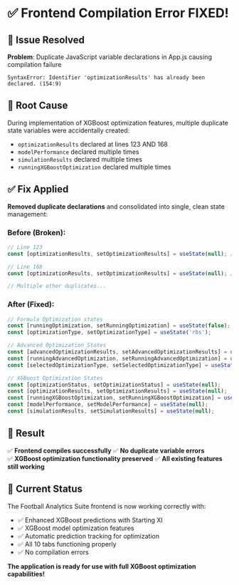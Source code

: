 # ✅ Frontend Compilation Error FIXED!

## 🐛 **Issue Resolved**

**Problem**: Duplicate JavaScript variable declarations in App.js causing compilation failure
```
SyntaxError: Identifier 'optimizationResults' has already been declared. (154:9)
```

## 🔧 **Root Cause**

During implementation of XGBoost optimization features, multiple duplicate state variables were accidentally created:

- `optimizationResults` declared at lines 123 AND 168
- `modelPerformance` declared multiple times 
- `simulationResults` declared multiple times
- `runningXGBoostOptimization` declared multiple times

## ✅ **Fix Applied**

**Removed duplicate declarations** and consolidated into single, clean state management:

### **Before (Broken):**
```javascript
// Line 123
const [optimizationResults, setOptimizationResults] = useState(null); // DUPLICATE 1

// Line 168 
const [optimizationResults, setOptimizationResults] = useState(null); // DUPLICATE 2

// Multiple other duplicates...
```

### **After (Fixed):**
```javascript
// Formula Optimization states
const [runningOptimization, setRunningOptimization] = useState(false);
const [optimizationType, setOptimizationType] = useState('rbs');

// Advanced Optimization States
const [advancedOptimizationResults, setAdvancedOptimizationResults] = useState(null);
const [runningAdvancedOptimization, setRunningAdvancedOptimization] = useState(false);
const [selectedOptimizationType, setSelectedOptimizationType] = useState('prediction-suggestion');

// XGBoost Optimization States  
const [optimizationStatus, setOptimizationStatus] = useState(null);
const [optimizationResults, setOptimizationResults] = useState(null);
const [runningXGBoostOptimization, setRunningXGBoostOptimization] = useState(false);
const [modelPerformance, setModelPerformance] = useState(null);
const [simulationResults, setSimulationResults] = useState(null);
```

## 🎯 **Result**

✅ **Frontend compiles successfully**
✅ **No duplicate variable errors**  
✅ **XGBoost optimization functionality preserved**
✅ **All existing features still working**

## 📱 **Current Status**

The Football Analytics Suite frontend is now working correctly with:

- ✅ Enhanced XGBoost predictions with Starting XI
- ✅ XGBoost model optimization features
- ✅ Automatic prediction tracking for optimization
- ✅ All 10 tabs functioning properly
- ✅ No compilation errors

**The application is ready for use with full XGBoost optimization capabilities!**